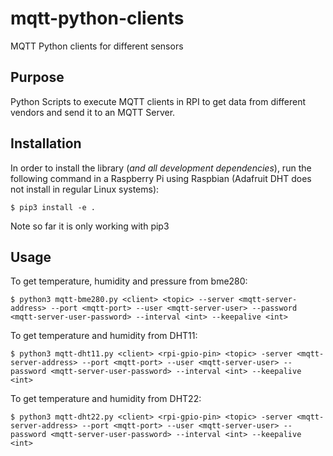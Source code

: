 # mqtt-python-clients
MQTT Python clients for different sensors

Purpose
-------

Python Scripts to execute MQTT clients in RPI to get data from different vendors and send it to an MQTT Server.

Installation
------------

In order to install the library (*and all development dependencies*), run the following command in a Raspberry Pi using Raspbian (Adafruit DHT does not install in regular Linux systems):

    $ pip3 install -e .

Note so far it is only working with pip3

Usage
-----

To get temperature, humidity and pressure from bme280:

    $ python3 mqtt-bme280.py <client> <topic> --server <mqtt-server-address> --port <mqtt-port> --user <mqtt-server-user> --password <mqtt-server-user-password> --interval <int> --keepalive <int>

To get temperature and humidity from DHT11:

    $ python3 mqtt-dht11.py <client> <rpi-gpio-pin> <topic> -server <mqtt-server-address> --port <mqtt-port> --user <mqtt-server-user> --password <mqtt-server-user-password> --interval <int> --keepalive <int>

To get temperature and humidity from DHT22:

    $ python3 mqtt-dht22.py <client> <rpi-gpio-pin> <topic> -server <mqtt-server-address> --port <mqtt-port> --user <mqtt-server-user> --password <mqtt-server-user-password> --interval <int> --keepalive <int>
